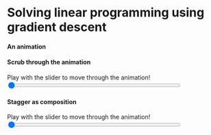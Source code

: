 # Solving linear programming using gradient descent

#### An animation

<div id="animation-1"></div>

#### Scrub through the animation

<div id="animation-2"></div>
Play with the slider to move through the animation!  </br>
<input type="range" id="animation-2-scrubber" min=0 max=1000 value=0 style="width:80%">


#### Stagger as composition

<div id="animation-3"></div>
Play with the slider to move through the animation!  </br>
<input type="range" id="animation-3-scrubber" min=0 max=1000 value=0 style="width:80%">

<!--script src="ANIMGENERATED.js"></script-->
<script src="anim.js"></script>
<script src="./interior-point.js"></script>

<script type="text/javascript">
document.body.onload = function() { init_interior_point(); }
</script>
